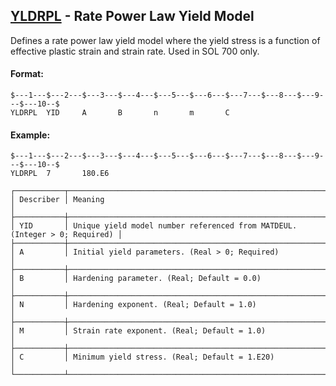 ## [YLDRPL](https://help.hexagonmi.com/bundle/MSC_Nastran_2022.4/page/Nastran_Combined_Book/qrg/bulktuv/TOC.YLDRPL.xhtml) - Rate Power Law Yield Model

Defines a rate power law yield model where the yield stress is a function of effective plastic strain and strain rate. Used in SOL 700 only.

#### Format:

```nastran
$---1---$---2---$---3---$---4---$---5---$---6---$---7---$---8---$---9---$---10--$
YLDRPL  YID     A       B       n       m       C                               
```

#### Example:

```nastran
$---1---$---2---$---3---$---4---$---5---$---6---$---7---$---8---$---9---$---10--$
YLDRPL  7       180.E6                                                          
```

```text
┌───────────┬────────────────────────────────────────────────────────────────────────────┐
│ Describer │ Meaning                                                                    │
├───────────┼────────────────────────────────────────────────────────────────────────────┤
│ YID       │ Unique yield model number referenced from MATDEUL. (Integer > 0; Required) │
├───────────┼────────────────────────────────────────────────────────────────────────────┤
│ A         │ Initial yield parameters. (Real > 0; Required)                             │
├───────────┼────────────────────────────────────────────────────────────────────────────┤
│ B         │ Hardening parameter. (Real; Default = 0.0)                                 │
├───────────┼────────────────────────────────────────────────────────────────────────────┤
│ N         │ Hardening exponent. (Real; Default = 1.0)                                  │
├───────────┼────────────────────────────────────────────────────────────────────────────┤
│ M         │ Strain rate exponent. (Real; Default = 1.0)                                │
├───────────┼────────────────────────────────────────────────────────────────────────────┤
│ C         │ Minimum yield stress. (Real; Default = 1.E20)                              │
└───────────┴────────────────────────────────────────────────────────────────────────────┘
```
